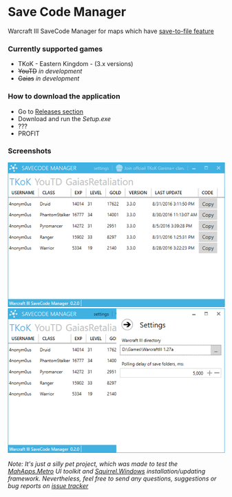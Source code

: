 # Save Code Manager
Warcraft III SaveCode Manager for maps which have [save-to-file feature](http://www.hiveworkshop.com/threads/save-code-to-text-file.232783/#post-2316576)

### Currently supported games
 * TKoK - Eastern Kingdom - (3.x versions)
 * ~~YouTD~~ *in development*
 * ~~Gaias~~ *in development*

### How to download the application
 * Go to [Releases section](https://github.com/4nonym0us/SaveCodeManager/releases/latest)
 * Download and run the *Setup.exe*
 * ???
 * PROFIT

### Screenshots
![Main window](https://raw.githubusercontent.com/4nonym0us/SaveCodeManager/master/docs/screenshots/screenshot1.png)
![Settings flyout](https://raw.githubusercontent.com/4nonym0us/SaveCodeManager/master/docs/screenshots/screenshot2.png)

*Note: It's just a silly pet project, which was made to test the [MahApps.Metro](https://github.com/MahApps/MahApps.Metro) UI toolkit and [Squirrel.Windows](https://github.com/Squirrel/Squirrel.Windows) installation/updating framework. Nevertheless, feel free to send any questions, suggestions or bug reports on [issue tracker](https://github.com/4nonym0us/SaveCodeManager/issues)*
